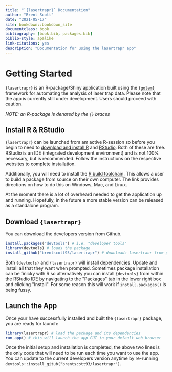 ```yaml
--- 
title: "`{lasertrapr}` Documentation"
author: "Brent Scott"
date: "2021-05-17"
site: bookdown::bookdown_site
documentclass: book
bibliography: [book.bib, packages.bib]
biblio-style: apalike
link-citations: yes
description: "Documentation for using the lasertrapr app"
---
```


# Getting Started

`{lasertrapr}` is an R-package/Shiny application built using the [`{golem}`](https://golemverse.org/) framework for automating the analysis of laser trap data. Please note that the app is currently still under development. Users should proceed with caution. 
 
*NOTE: an R-package is denoted by the `{}` braces* 

## Install R & RStudio

`{lasertrapr}` can be launched from am active R-session so before you begin to need to [download and install R](https://cloud.r-project.org/) and [RStudio](https://www.rstudio.com/products/rstudio/download/#download). Both of these are free. RStudio is an IDE (integrated development environment) and is not 100% necessary, but is recommended. Follow the instructions on the respective websites to complete installation. 

Additionally, you will need to install the [R build toolchain](https://r-pkgs.org/setup.html#setup-tools). This allows a user to build a package from source on their own computer. The link provides directions on how to do this on Windows, Mac, and Linux. 

At the moment there is a lot of overheard needed to get the application up and running. Hopefully, in the future a more stable version can be released as a standalone program. 

## Download `{lasertrapr}`

You can download the developers version from Github. 


```r
install.packages("devtools") # i.e. "developer tools"
library(devtools) # loads the package
install_github("brentscott93/lasertrapr") # downloads lasertraor from github
```

Both `{devtools}` and `{lasertrapr}` will install dependencies. Update and install all that they want when prompted. Sometimes package installation can be finicky with R so alternatively you can install `{devtools}` from within the RStudio IDE by navigating to the "Packages" tab in the lower right box and clicking "Install". For some reason this will work if `install.packages()` is being fussy. 

## Launch the App

Once your have successfully installed and built the `{lasertrapr}` package, you are ready for launch:


```r
library(lasertrapr) # load the package and its dependencies
run_app() # this will launch the app GUI in your default web browser
```

Once the initial setup and installation is completed, the above two lines is the only code that will need to be run each time you want to use the app. You can update to the current developers version anytime by re-running `devtools::install_gitub("brentscott93/lasertrapr")`. 



<!--chapter:end:index.Rmd-->
